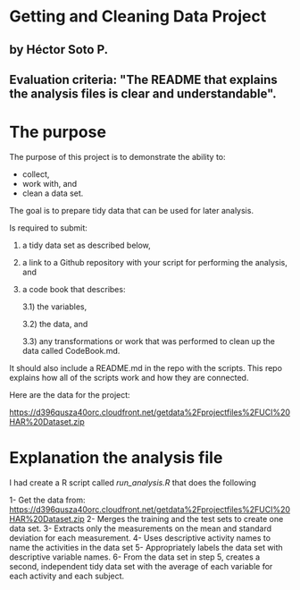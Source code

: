 # Getting and Cleaning Data Project
## by Héctor Soto P. 
## Evaluation criteria: "The README that explains the analysis files is clear and understandable".

# The purpose

The purpose of this project is to demonstrate the ability to:
- collect, 
- work with, and 
- clean a data set. 

The goal is to prepare tidy data that can be used for later analysis.

Is required to submit: 
1) a tidy data set as described below, 
2) a link to a Github repository with your script for performing the analysis, and 
3) a code book that describes:

   3.1) the variables,
   
   3.2) the data, and
   
   3.3) any transformations or work that was performed to clean up the data called CodeBook.md. 

It should also include a README.md in the repo with the scripts. This repo explains how all of the scripts work and how they are connected.

Here are the data for the project:

https://d396qusza40orc.cloudfront.net/getdata%2Fprojectfiles%2FUCI%20HAR%20Dataset.zip

# Explanation the analysis file

I had create a R script called *run_analysis.R* that does the following

1- Get the data from: https://d396qusza40orc.cloudfront.net/getdata%2Fprojectfiles%2FUCI%20HAR%20Dataset.zip 
2- Merges the training and the test sets to create one data set.
3- Extracts only the measurements on the mean and standard deviation for each measurement.
4- Uses descriptive activity names to name the activities in the data set
5- Appropriately labels the data set with descriptive variable names.
6- From the data set in step 5, creates a second, independent tidy data set with the average of each variable for each activity and each subject.

